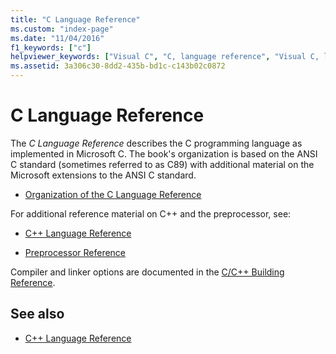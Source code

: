 ```yaml
---
title: "C Language Reference"
ms.custom: "index-page"
ms.date: "11/04/2016"
f1_keywords: ["c"]
helpviewer_keywords: ["Visual C", "C, language reference", "Visual C, language reference", "language reference, C"]
ms.assetid: 3a306c30-8dd2-435b-bd1c-c143b02c0872
---
```

# C Language Reference

The *C Language Reference* describes the C programming language as implemented in Microsoft C. The book's organization is based on the ANSI C standard (sometimes referred to as C89) with additional material on the Microsoft extensions to the ANSI C standard.

- [Organization of the C Language Reference](../c-language/organization-of-the-c-language-reference.md)

For additional reference material on C++ and the preprocessor, see:

- [C++ Language Reference](../cpp/cpp-language-reference.md)

- [Preprocessor Reference](../preprocessor/c-cpp-preprocessor-reference.md)

Compiler and linker options are documented in the [C/C++ Building Reference](../build/reference/c-cpp-building-reference.md).

## See also

- [C++ Language Reference](../cpp/cpp-language-reference.md)
